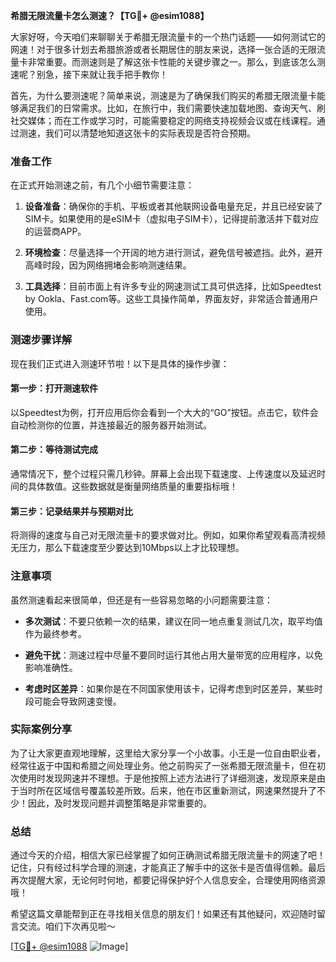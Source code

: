 **希腊无限流量卡怎么测速？【TG💪+ @esim1088】**

大家好呀，今天咱们来聊聊关于希腊无限流量卡的一个热门话题——如何测试它的网速！对于很多计划去希腊旅游或者长期居住的朋友来说，选择一张合适的无限流量卡非常重要。而测速则是了解这张卡性能的关键步骤之一。那么，到底该怎么测速呢？别急，接下来就让我手把手教你！

首先，为什么要测速呢？简单来说，测速是为了确保我们购买的希腊无限流量卡能够满足我们的日常需求。比如，在旅行中，我们需要快速加载地图、查询天气、刷社交媒体；而在工作或学习时，可能需要稳定的网络支持视频会议或在线课程。通过测速，我们可以清楚地知道这张卡的实际表现是否符合预期。

### 准备工作

在正式开始测速之前，有几个小细节需要注意：

1. **设备准备**：确保你的手机、平板或者其他联网设备电量充足，并且已经安装了SIM卡。如果使用的是eSIM卡（虚拟电子SIM卡），记得提前激活并下载对应的运营商APP。
   
2. **环境检查**：尽量选择一个开阔的地方进行测试，避免信号被遮挡。此外，避开高峰时段，因为网络拥堵会影响测速结果。

3. **工具选择**：目前市面上有许多专业的网速测试工具可供选择，比如Speedtest by Ookla、Fast.com等。这些工具操作简单，界面友好，非常适合普通用户使用。

### 测速步骤详解

现在我们正式进入测速环节啦！以下是具体的操作步骤：

#### 第一步：打开测速软件
以Speedtest为例，打开应用后你会看到一个大大的“GO”按钮。点击它，软件会自动检测你的位置，并连接最近的服务器开始测试。

#### 第二步：等待测试完成
通常情况下，整个过程只需几秒钟。屏幕上会出现下载速度、上传速度以及延迟时间的具体数值。这些数据就是衡量网络质量的重要指标哦！

#### 第三步：记录结果并与预期对比
将测得的速度与自己对无限流量卡的要求做对比。例如，如果你希望观看高清视频无压力，那么下载速度至少要达到10Mbps以上才比较理想。

### 注意事项

虽然测速看起来很简单，但还是有一些容易忽略的小问题需要注意：

- **多次测试**：不要只依赖一次的结果，建议在同一地点重复测试几次，取平均值作为最终参考。
  
- **避免干扰**：测速过程中尽量不要同时运行其他占用大量带宽的应用程序，以免影响准确性。

- **考虑时区差异**：如果你是在不同国家使用该卡，记得考虑到时区差异，某些时段可能会导致网速变慢。

### 实际案例分享

为了让大家更直观地理解，这里给大家分享一个小故事。小王是一位自由职业者，经常往返于中国和希腊之间处理业务。他之前购买了一张希腊无限流量卡，但在初次使用时发现网速并不理想。于是他按照上述方法进行了详细测速，发现原来是由于当时所在区域信号覆盖较差所致。后来，他在市区重新测试，网速果然提升了不少！因此，及时发现问题并调整策略是非常重要的。

### 总结

通过今天的介绍，相信大家已经掌握了如何正确测试希腊无限流量卡的网速了吧！记住，只有经过科学合理的测速，才能真正了解手中的这张卡是否值得信赖。最后再次提醒大家，无论何时何地，都要记得保护好个人信息安全，合理使用网络资源哦！

希望这篇文章能帮到正在寻找相关信息的朋友们！如果还有其他疑问，欢迎随时留言交流。咱们下次再见啦～  

[[TG💪+ @esim1088](https://t.me/s/esim1088) ![Image](https://i.postimg.cc/4NQfJmqS/Snipaste-2025-05-13-00-14-12.png)]